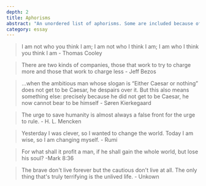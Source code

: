 ```yaml
---
depth: 2
title: Aphorisms
abstract: "An unordered list of aphorisms. Some are included because of clever wordplay. Others are included because of some unique insight."
category: essay
---
```

> I am not who you think I am; I am not who I think I am; I am who I think you think I am - Thomas Cooley

> There are two kinds of companies, those that work to try to charge more and those that work to charge less - Jeff Bezos

> …when the ambitious man whose slogan is “Either Caesar or nothing” does not get to be Caesar, he despairs over it. But this also means something else: precisely because he did not get to be Caesar, he now cannot bear to be himself - Søren Kierkegaard

> The urge to save humanity is almost always a false front for the urge to rule. - H. L. Mencken

> Yesterday I was clever, so I wanted to change the world. Today I am wise, so I am changing myself. - Rumi

> For what shall it profit a man, if he shall gain the whole world, but lose his soul? -Mark 8:36

> The brave don't live forever but the cautious don't live at all. The only thing that's truly terrifying is the unlived life. - Unkown

